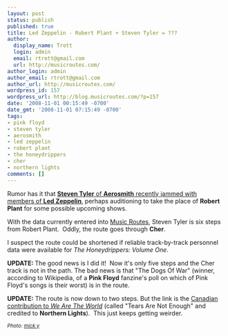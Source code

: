 ```yaml
---
layout: post
status: publish
published: true
title: Led Zeppelin - Robert Plant + Steven Tyler = ???
author:
  display_name: Trott
  login: admin
  email: rtrott@gmail.com
  url: http://musicroutes.com/
author_login: admin
author_email: rtrott@gmail.com
author_url: http://musicroutes.com/
wordpress_id: 157
wordpress_url: http://blog.musicroutes.com/?p=157
date: '2008-11-01 00:15:49 -0700'
date_gmt: '2008-11-01 07:15:49 -0700'
tags:
- pink floyd
- steven tyler
- aerosmith
- led zeppelin
- robert plant
- the honeydrippers
- cher
- northern lights
comments: []
---
```

<p>Rumor has it that <a href="http://www.gigwise.com/news/47207/Aerosmiths-Steven-Tyler-To-Join-Led-Zeppelin" target="_blank"><strong>Steven Tyler</strong> of <strong>Aerosmith</strong> recently jammed with members of <strong>Led Zeppelin</strong></a>, perhaps auditioning to take the place of <strong>Robert Plant</strong> for some possible upcoming shows.</p>
<p>With the data currently entered into <a target="_blank" href="http://musicroutes.com/">Music Routes</a>, Steven Tyler is six steps from Robert Plant.  Oddly, the route goes through <strong>Cher</strong>.</p>
<p>I suspect the route could be shortened if reliable track-by-track personnel data were available for <em>The Honeydrippers: Volume One</em>.</p>
<p><strong>UPDATE: </strong>The good news is I did it!  Now it's only five steps and the Cher track is not in the path.  The bad news is that "The Dogs Of War" (winner, according to Wikipedia, of a <strong>Pink Floyd</strong> fanzine's poll on which of Pink Floyd's songs is their worst) is in the route.</p>
<p><strong>UPDATE:</strong> The route is now down to two steps.  But the link is the <a href="http://ca.youtube.com/watch?v=VJN3u1wAWIk" target="_blank">Canadian contribution to <em>We Are The World</em></a> (called "Tears Are Not Enough" and credited to <strong>Northern Lights</strong>).  This just keeps getting weirder.</p>
<p><small><em>Photo: <a href="http://www.flickr.com/photos/mickyates/185660593/" target="_blank">mick y</a></em></small></p>

